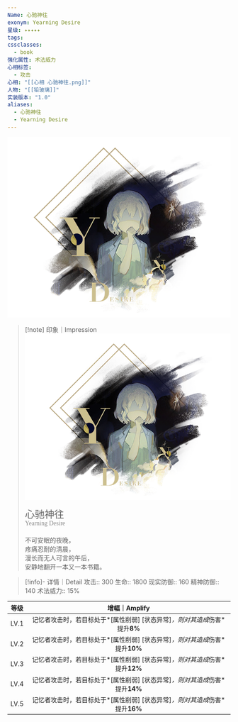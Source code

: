 ```yaml
---
Name: 心驰神往
exonym: Yearning Desire
星级: ✦✦✦✦✦
tags: 
cssclasses:
  - book
强化属性: 术法威力
心相标签:
  - 攻击
心相: "[[心相 心驰神往.png]]"
人物: "[[铅玻璃]]"
实装版本: "1.0"
aliases:
  - 心驰神往
  - Yearning Desire
---
```

![cover](assets/心驰神往｜Yearning%20Desire.assets/心相%20心驰神往.png)

> [!note] 印象｜Impression
> ![心相 心驰神往|inlL|300](assets/心驰神往｜Yearning%20Desire.assets/心相%20心驰神往.png)
> <p style="font-family: '家族宋', sans-serif; font-size: 22px; line-height: 0.75; text-indent: 0;">心驰神往<br><span style="font-family: serif; font-size: 14px; color: #888888;">Yearning Desire</span></p>
> 
> 不可安眠的夜晚，  
> 疼痛忍耐的清晨，  
> 漫长而无人可言的午后，  
> 安静地翻开一本又一本书籍。

> [!info]- 详情｜Detail
> 攻击:: 300
> 生命:: 1800
> 现实防御:: 160
> 精神防御:: 140
> 术法威力:: 15%

| 等级 |                        增幅｜Amplify                         |
| :--: | :----------------------------------------------------------: |
| LV.1 | 记忆者攻击时，若目标处于*[属性削弱] [状态异常]*，则对其造成*伤害*提升**8%** |
| LV.2 | 记忆者攻击时，若目标处于*[属性削弱] [状态异常]*，则对其造成*伤害*提升**10%** |
| LV.3 | 记忆者攻击时，若目标处于*[属性削弱] [状态异常]*，则对其造成*伤害*提升**12%** |
| LV.4 | 记忆者攻击时，若目标处于*[属性削弱] [状态异常]*，则对其造成*伤害*提升**14%** |
| LV.5 | 记忆者攻击时，若目标处于*[属性削弱] [状态异常]*，则对其造成*伤害*提升**16%** |
